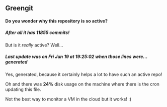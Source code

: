 ## Greengit

#### Do you wonder why this repository is so active?

##### After all it has 11855 commits!

But is it *really* active? Well...

##### Last update was on Fri Jun 19 at 19:25:02 when those lines were... generated

Yes, generated, because it certainly helps a lot to have such an active repo!

Oh and there was **24%** disk usage on the machine
where there is the cron updating this file.

Not the best way to monitor a VM in the cloud but it works! :)
